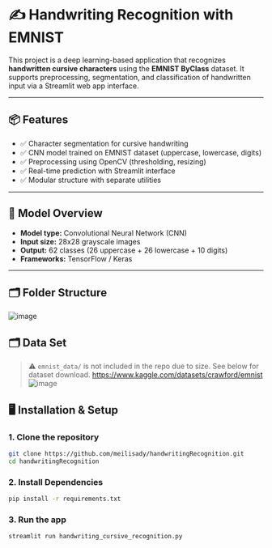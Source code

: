 # ✍️ Handwriting Recognition with EMNIST

This project is a deep learning-based application that recognizes **handwritten cursive characters** using the **EMNIST ByClass** dataset. It supports preprocessing, segmentation, and classification of handwritten input via a Streamlit web app interface.

---

## 📦 Features

- ✅ Character segmentation for cursive handwriting
- ✅ CNN model trained on EMNIST dataset (uppercase, lowercase, digits)
- ✅ Preprocessing using OpenCV (thresholding, resizing)
- ✅ Real-time prediction with Streamlit interface
- ✅ Modular structure with separate utilities

---

## 🧠 Model Overview

- **Model type:** Convolutional Neural Network (CNN)
- **Input size:** 28x28 grayscale images
- **Output:** 62 classes (26 uppercase + 26 lowercase + 10 digits)
- **Frameworks:** TensorFlow / Keras

---

## 🗂️ Folder Structure
![image](https://github.com/user-attachments/assets/e5be41a2-6972-4f6c-96fd-4d1eb62bbe10)



## 🗂️ Data Set 
> ⚠️ `emnist_data/` is not included in the repo due to size. See below for dataset download.
> https://www.kaggle.com/datasets/crawford/emnist
![image](https://github.com/user-attachments/assets/3dce3eee-f081-4d50-88cb-2123a37aab0c)

## 🖥️ Installation & Setup
### 1. Clone the repository
```bash
git clone https://github.com/meilisady/handwritingRecognition.git
cd handwritingRecognition
```
### 2. Install Dependencies
```bash
pip install -r requirements.txt
```

### 3. Run the app
```bash
streamlit run handwriting_cursive_recognition.py
```
